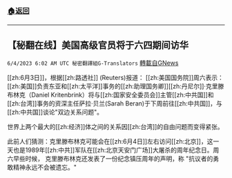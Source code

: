 ###  [:house:返回](README.md)
---


## 【秘翻在线】美国高级官员将于六四期间访华
`6/4/2023 6:02 AM UTC 秘密翻譯組G-Translators` [轉載自GNews](https://gnews.org/articles/1356114)

         

[[zh:6月3日]]，根据[[zh:路透社]] (Reuters)报道：  [[zh:美国国务院]]周六表示：[[zh:美国]]负责东亚和[[zh:太平洋]]事务的[[zh:助理国务卿]][[zh:丹尼尔]]·克里滕布林克（Daniel Kritenbrink）将与[[zh:国家安全委员会]]主管[[zh:中共国]]和[[zh:台湾]]事务的资深主任萨拉·贝兰(Sarah Beran)于下周前往[[zh:中共国]]，与[[zh:中共国]]谈论"双边关系问题"。

世界上两个最大的[[zh:经济]]体之间的关系因[[zh:台湾]]的自由问题而变得紧张。

此前人们猜测：克里滕布林克可能会在[[zh:6月4日]]左右访问[[zh:北京]]，这一天也是1989年[[zh:中共]]军队在[[zh:北京天安门广场]]大屠杀的周年纪念日。周六早些时候，          克里滕布林克还发表了一份纪念镇压周年的声明，称 "抗议者的勇敢精神永远不会被遗忘。"
